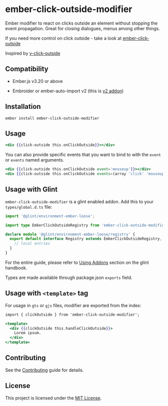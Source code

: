 # ember-click-outside-modifier

Ember modifier to react on clicks outside an element without stopping the event propagation. Great for closing dialogues, menus among other things.

If you need more control on click outside - take a look at [ember-click-outside](https://github.com/zeppelin/ember-click-outside)

Inspired by [v-click-outside](https://github.com/ndelvalle/v-click-outside)

## Compatibility

* Ember.js v3.20 or above
- Embroider or ember-auto-import v2 (this is [v2 addon](https://emberjs.github.io/rfcs/0507-embroider-v2-package-format.html))

## Installation

```
ember install ember-click-outside-modifier
```

## Usage

```hbs
<div {{click-outside this.onClickOutside}}></div>
```

You can also provide specific events that you want to bind to with the `event` or `events` named arguments.

```hbs
<div {{click-outside this.onClickOutside event='mouseup'}}></div>
<div {{click-outside this.onClickOutside events=(array 'click' 'mouseup')}}></div>
```

## Usage with Glint

`ember-click-outside-modifier` is a glint enabled addon. Add this to your
`types/global.d.ts` file:

```ts
import '@glint/environment-ember-loose';

import type EmberClickOutsideRegistry from 'ember-click-outside-modifier/template-registry';

declare module '@glint/environment-ember-loose/registry' {
  export default interface Registry extends EmberClickOutsideRegistry, /* other addon registries */ {
    // local entries
  }
}
```

For the entire guide, please refer to [Using
Addons](https://typed-ember.gitbook.io/glint/environments/ember/using-addons#using-glint-enabled-addons)
section on the glint handbook.

Types are made available through package.json `exports` field.

## Usage with `<template>` tag

For usage in `gts` or `gjs` files, modifier are exported from the index:

```hbs
import { clickOutside } from 'ember-click-outside-modifier';

<template>
  <div {{clickOutside this.handleClickOutside}}>
    Lorem ipsum.
  </div>
</template>
```

## Contributing

See the [Contributing](CONTRIBUTING.md) guide for details.

## License

This project is licensed under the [MIT License](LICENSE.md).
